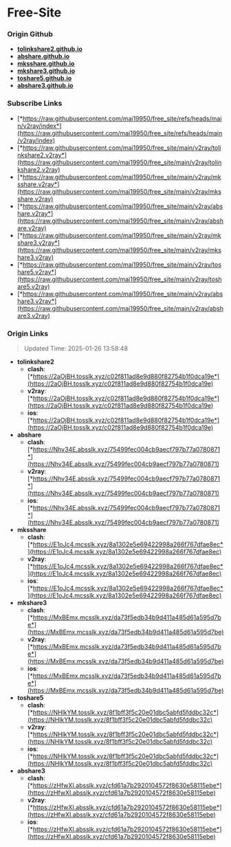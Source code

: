 # Free-Site

### Origin Github

- [**tolinkshare2.github.io**](https://github.com/tolinkshare2/tolinkshare2.github.io)
- [**abshare.github.io**](https://github.com/abshare/abshare.github.io)
- [**mksshare.github.io**](https://github.com/mksshare/mksshare.github.io)
- [**mkshare3.github.io**](https://github.com/mkshare3/mkshare3.github.io)
- [**toshare5.github.io**](https://github.com/toshare5/toshare5.github.io)
- [**abshare3.github.io**](https://github.com/abshare3/abshare3.github.io)

### Subscribe Links

- [*https://raw.githubusercontent.com/mai19950/free_site/refs/heads/main/v2ray/index*](https://raw.githubusercontent.com/mai19950/free_site/refs/heads/main/v2ray/index)
- [*https://raw.githubusercontent.com/mai19950/free_site/main/v2ray/tolinkshare2.v2ray*](https://raw.githubusercontent.com/mai19950/free_site/main/v2ray/tolinkshare2.v2ray)
- [*https://raw.githubusercontent.com/mai19950/free_site/main/v2ray/mksshare.v2ray*](https://raw.githubusercontent.com/mai19950/free_site/main/v2ray/mksshare.v2ray)
- [*https://raw.githubusercontent.com/mai19950/free_site/main/v2ray/abshare.v2ray*](https://raw.githubusercontent.com/mai19950/free_site/main/v2ray/abshare.v2ray)
- [*https://raw.githubusercontent.com/mai19950/free_site/main/v2ray/mkshare3.v2ray*](https://raw.githubusercontent.com/mai19950/free_site/main/v2ray/mkshare3.v2ray)
- [*https://raw.githubusercontent.com/mai19950/free_site/main/v2ray/toshare5.v2ray*](https://raw.githubusercontent.com/mai19950/free_site/main/v2ray/toshare5.v2ray)
- [*https://raw.githubusercontent.com/mai19950/free_site/main/v2ray/abshare3.v2ray*](https://raw.githubusercontent.com/mai19950/free_site/main/v2ray/abshare3.v2ray)

### Origin Links

> Updated Time: 2025-01-26 13:58:48

- **tolinkshare2**
  - **clash**: [*https://2aOjBH.tosslk.xyz/c02f811ad8e9d880f82754b1f0dca19e*](https://2aOjBH.tosslk.xyz/c02f811ad8e9d880f82754b1f0dca19e)
  - **v2ray**: [*https://2aOjBH.tosslk.xyz/c02f811ad8e9d880f82754b1f0dca19e*](https://2aOjBH.tosslk.xyz/c02f811ad8e9d880f82754b1f0dca19e)
  - **ios**: [*https://2aOjBH.tosslk.xyz/c02f811ad8e9d880f82754b1f0dca19e*](https://2aOjBH.tosslk.xyz/c02f811ad8e9d880f82754b1f0dca19e)
- **abshare**
  - **clash**: [*https://Nhv34E.absslk.xyz/75499fec004cb9aecf797b77a0780871*](https://Nhv34E.absslk.xyz/75499fec004cb9aecf797b77a0780871)
  - **v2ray**: [*https://Nhv34E.absslk.xyz/75499fec004cb9aecf797b77a0780871*](https://Nhv34E.absslk.xyz/75499fec004cb9aecf797b77a0780871)
  - **ios**: [*https://Nhv34E.absslk.xyz/75499fec004cb9aecf797b77a0780871*](https://Nhv34E.absslk.xyz/75499fec004cb9aecf797b77a0780871)
- **mksshare**
  - **clash**: [*https://E1oJc4.mcsslk.xyz/8a1302e5e69422998a266f767dfae8ec*](https://E1oJc4.mcsslk.xyz/8a1302e5e69422998a266f767dfae8ec)
  - **v2ray**: [*https://E1oJc4.mcsslk.xyz/8a1302e5e69422998a266f767dfae8ec*](https://E1oJc4.mcsslk.xyz/8a1302e5e69422998a266f767dfae8ec)
  - **ios**: [*https://E1oJc4.mcsslk.xyz/8a1302e5e69422998a266f767dfae8ec*](https://E1oJc4.mcsslk.xyz/8a1302e5e69422998a266f767dfae8ec)
- **mkshare3**
  - **clash**: [*https://MxBEmx.mcsslk.xyz/da73f5edb34b9d411a485d61a595d7be*](https://MxBEmx.mcsslk.xyz/da73f5edb34b9d411a485d61a595d7be)
  - **v2ray**: [*https://MxBEmx.mcsslk.xyz/da73f5edb34b9d411a485d61a595d7be*](https://MxBEmx.mcsslk.xyz/da73f5edb34b9d411a485d61a595d7be)
  - **ios**: [*https://MxBEmx.mcsslk.xyz/da73f5edb34b9d411a485d61a595d7be*](https://MxBEmx.mcsslk.xyz/da73f5edb34b9d411a485d61a595d7be)
- **toshare5**
  - **clash**: [*https://NHlkYM.tosslk.xyz/8f1bff3f5c20e01dbc5abfd5fddbc32c*](https://NHlkYM.tosslk.xyz/8f1bff3f5c20e01dbc5abfd5fddbc32c)
  - **v2ray**: [*https://NHlkYM.tosslk.xyz/8f1bff3f5c20e01dbc5abfd5fddbc32c*](https://NHlkYM.tosslk.xyz/8f1bff3f5c20e01dbc5abfd5fddbc32c)
  - **ios**: [*https://NHlkYM.tosslk.xyz/8f1bff3f5c20e01dbc5abfd5fddbc32c*](https://NHlkYM.tosslk.xyz/8f1bff3f5c20e01dbc5abfd5fddbc32c)
- **abshare3**
  - **clash**: [*https://zHfwXI.absslk.xyz/cfd61a7b2920104572f8630e58115ebe*](https://zHfwXI.absslk.xyz/cfd61a7b2920104572f8630e58115ebe)
  - **v2ray**: [*https://zHfwXI.absslk.xyz/cfd61a7b2920104572f8630e58115ebe*](https://zHfwXI.absslk.xyz/cfd61a7b2920104572f8630e58115ebe)
  - **ios**: [*https://zHfwXI.absslk.xyz/cfd61a7b2920104572f8630e58115ebe*](https://zHfwXI.absslk.xyz/cfd61a7b2920104572f8630e58115ebe)
